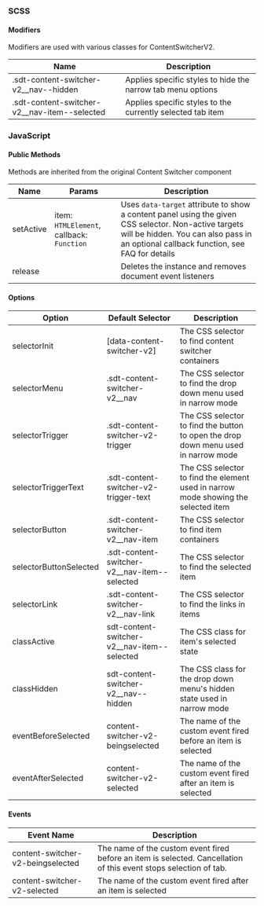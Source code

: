 ### SCSS

#### Modifiers

Modifiers are used with various classes for ContentSwitcherV2.

| Name                                           | Description                                                   | 
|------------------------------------------------|---------------------------------------------------------------|
| .sdt-content-switcher-v2__nav--hidden          | Applies specific styles to hide the narrow tab menu options   |
| .sdt-content-switcher-v2__nav-item--selected   | Applies specific styles to the currently selected tab item    |

### JavaScript

#### Public Methods

Methods are inherited from the original Content Switcher component

| Name      | Params                        | Description                                                                                                           |
|-----------|-------------------------------|-----------------------------------------------------------------------------------------------------------------------|
| setActive | item: `HTMLElement`, callback: `Function` | Uses `data-target` attribute to show a content panel using the given CSS selector. Non-active targets will be hidden. You can also pass in an optional callback function, see FAQ for details |
| release   |                               | Deletes the instance and removes document event listeners                                                             |

#### Options

| Option                 | Default Selector                             | Description                                                                            |
|------------------------|----------------------------------------------|----------------------------------------------------------------------------------------|
| selectorInit           | [data-content-switcher-v2]                   | The CSS selector to find content switcher containers                                   |
| selectorMenu           | .sdt-content-switcher-v2__nav                | The CSS selector to find the drop down menu used in narrow mode                        |
| selectorTrigger        | .sdt-content-switcher-v2-trigger             | The CSS selector to find the button to open the drop down menu used in narrow mode     |
| selectorTriggerText    | .sdt-content-switcher-v2-trigger-text        | The CSS selector to find the element used in narrow mode showing the selected item     |
| selectorButton         | .sdt-content-switcher-v2__nav-item           | The CSS selector to find item containers                                               |
| selectorButtonSelected | .sdt-content-switcher-v2__nav-item--selected | The CSS selector to find the selected item                                             |
| selectorLink           | .sdt-content-switcher-v2__nav-link           | The CSS selector to find the links in items                                            |
| classActive            | sdt-content-switcher-v2__nav-item--selected  | The CSS class for item's selected state                                                |
| classHidden            | sdt-content-switcher-v2__nav--hidden         | The CSS class for the drop down menu's hidden state used in narrow mode                |
| eventBeforeSelected    | content-switcher-v2-beingselected            | The name of the custom event fired before an item is selected                          |
| eventAfterSelected     | content-switcher-v2-selected                 | The name of the custom event fired after an item is selected                           |

#### Events

| Event Name                          | Description                                                                                                       |
|-------------------------------------|-------------------------------------------------------------------------------------------------------------------|
| content-switcher-v2-beingselected   | The name of the custom event fired before an item is selected. Cancellation of this event stops selection of tab. |
| content-switcher-v2-selected        | The name of the custom event fired after an item is selected                                                      |
